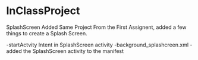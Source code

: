 # InClassProject
SplashScreen Added
Same Project From the First Assignent, added a few things to create a Splash Screen.

-startActvity Intent in SplashScreen activity
-background_splashcreen.xml
-added the SplashScreen activity to the manifest
